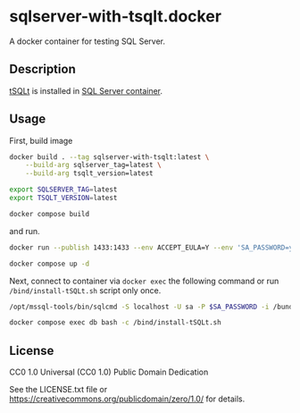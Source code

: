 # sqlserver-with-tsqlt.docker

A docker container for testing SQL Server.

## Description

[tSQLt](https://tsqlt.org/) is installed in [SQL Server container](https://hub.docker.com/_/microsoft-mssql-server).

## Usage

First, build image

```sh
docker build . --tag sqlserver-with-tsqlt:latest \
    --build-arg sqlserver_tag=latest \
    --build-arg tsqlt_version=latest
```

```sh
export SQLSERVER_TAG=latest
export TSQLT_VERSION=latest

docker compose build
```

and run.

```sh
docker run --publish 1433:1433 --env ACCEPT_EULA=Y --env 'SA_PASSWORD=yourStrong(!)Password' --detach sqlserver-with-tsqlt
```

```sh
docker compose up -d
```

Next, connect to container via `docker exec` the following command or run `/bind/install-tSQLt.sh` script only once.

```sh
/opt/mssql-tools/bin/sqlcmd -S localhost -U sa -P $SA_PASSWORD -i /bundle/tSQLt/PrepareServer.sql,/bundle/tSQLt/tSQLt.class.sql
```

```sh
docker compose exec db bash -c /bind/install-tSQLt.sh
```

## License

CC0 1.0 Universal (CC0 1.0) Public Domain Dedication

See the LICENSE.txt file or https://creativecommons.org/publicdomain/zero/1.0/ for details.
